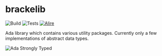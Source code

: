 # brackelib
![Build](https://github.com/bracke/brackelib/actions/workflows/ada.yml/badge.svg)
![Tests](https://github.com/bracke/brackelib/actions/workflows/unit-tests.yml/badge.svg)
[![Alire](https://img.shields.io/endpoint?url=https://alire.ada.dev/badges/brackelib.json)](https://alire.ada.dev/crates/brackelib.html)

Ada library which contains various utility packages. Currently only a few implementations of abstract data types.


![Ada Strongly Typed](https://people.cs.kuleuven.be/~dirk.craeynest/ada-belgium/pictures/ada-strong-2022-256-color.png "Ada Strongly Typed")
